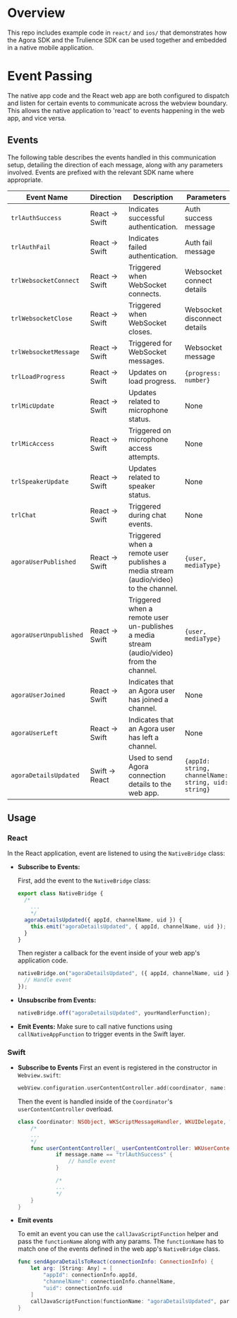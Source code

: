 # Overview

This repo includes example code in `react/` and `ios/` that demonstrates how the Agora SDK and the Trulience SDK can be used together and embedded in a native mobile application.

# Event Passing

The native app code and the React web app are both configured to dispatch and listen for certain events to communicate across the webview boundary. This allows the native application to 'react' to events happening in the web app, and vice versa.

## Events

The following table describes the events handled in this communication setup, detailing the direction of each message, along with any parameters involved. Events are prefixed with the relevant SDK name where appropriate.

| Event Name             | Direction      | Description                                                                              | Parameters                                          |
| ---------------------- | -------------- | ---------------------------------------------------------------------------------------- | --------------------------------------------------- |
| `trlAuthSuccess`       | React -> Swift | Indicates successful authentication.                                                     | Auth success message                                |
| `trlAuthFail`          | React -> Swift | Indicates failed authentication.                                                         | Auth fail message                                   |
| `trlWebsocketConnect`  | React -> Swift | Triggered when WebSocket connects.                                                       | Websocket connect details                           |
| `trlWebsocketClose`    | React -> Swift | Triggered when WebSocket closes.                                                         | Websocket disconnect details                        |
| `trlWebsocketMessage`  | React -> Swift | Triggered for WebSocket messages.                                                        | Websocket message                                   |
| `trlLoadProgress`      | React -> Swift | Updates on load progress.                                                                | `{progress: number}`                                |
| `trlMicUpdate`         | React -> Swift | Updates related to microphone status.                                                    | None                                                |
| `trlMicAccess`         | React -> Swift | Triggered on microphone access attempts.                                                 | None                                                |
| `trlSpeakerUpdate`     | React -> Swift | Updates related to speaker status.                                                       | None                                                |
| `trlChat`              | React -> Swift | Triggered during chat events.                                                            | None                                                |
| `agoraUserPublished`   | React -> Swift | Triggered when a remote user publishes a media stream (audio/video) to the channel.      | `{user, mediaType}`                                 |
| `agoraUserUnpublished` | React -> Swift | Triggered when a remote user un-publishes a media stream (audio/video) from the channel. | `{user, mediaType}`                                 |
| `agoraUserJoined`      | React -> Swift | Indicates that an Agora user has joined a channel.                                       | None                                                |
| `agoraUserLeft`        | React -> Swift | Indicates that an Agora user has left a channel.                                         | None                                                |
| `agoraDetailsUpdated`  | Swift -> React | Used to send Agora connection details to the web app.                                    | `{appId: string, channelName: string, uid: string}` |

## Usage

### React

In the React application, event are listened to using the `NativeBridge` class:

- **Subscribe to Events:**

  First, add the event to the `NativeBridge` class:

  ```javascript
  export class NativeBridge {
    /*
      ...
      */
    agoraDetailsUpdated({ appId, channelName, uid }) {
      this.emit("agoraDetailsUpdated", { appId, channelName, uid });
    }
  }
  ```

  Then register a callback for the event inside of your web app's application code.

  ```javascript
  nativeBridge.on("agoraDetailsUpdated", ({ appId, channelName, uid }) => {
    // Handle event
  });
  ```

- **Unsubscribe from Events:**

  ```javascript
  nativeBridge.off("agoraDetailsUpdated", yourHandlerFunction);
  ```

- **Emit Events:**
  Make sure to call native functions using `callNativeAppFunction` to trigger events in the Swift layer.

### Swift

- **Subscribe to Events**
  First an event is registered in the constructor in `Webview.swift`:

  ```swift
  webView.configuration.userContentController.add(coordinator, name: "trlAuthSuccess")

  ```

  Then the event is handled inside of the `Coordinator`'s `userContentController` overload.

  ```swift
  class Coordinator: NSObject, WKScriptMessageHandler, WKUIDelegate, WKNavigationDelegate {
      /*
      ...
      */
      func userContentController(_ userContentController: WKUserContentController, didReceive message: WKScriptMessage) {
              if message.name == "trlAuthSuccess" {
                  // handle event
              }

              /*
              ...
              */
      }
  }
  ```

- **Emit events**

  To emit an event you can use the `callJavaScriptFunction` helper and pass the `functionName` along with any params. The `functionName` has to match one of the events defined in the web app's `NativeBridge` class.

  ```swift
  func sendAgoraDetailsToReact(connectionInfo: ConnectionInfo) {
      let arg: [String: Any] = [
          "appId": connectionInfo.appId,
          "channelName": connectionInfo.channelName,
          "uid": connectionInfo.uid
      ]
      callJavaScriptFunction(functionName: "agoraDetailsUpdated", parameter: arg)
  }
  ```
